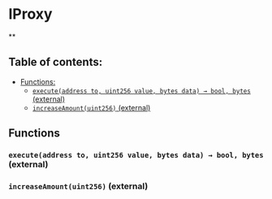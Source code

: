 # IProxy
**


## Table of contents:
- [Functions:](#functions)
  - [`execute(address to, uint256 value, bytes data) → bool, bytes` (external) ](#iproxy-execute-address-uint256-bytes-)
  - [`increaseAmount(uint256)` (external) ](#iproxy-increaseamount-uint256-)


## Functions <a name="functions"></a>

### `execute(address to, uint256 value, bytes data) → bool, bytes` (external) <a name="iproxy-execute-address-uint256-bytes-"></a>


### `increaseAmount(uint256)` (external) <a name="iproxy-increaseamount-uint256-"></a>


